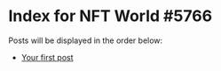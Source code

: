 # Index for NFT World #5766
Posts will be displayed in the order below:

- [Your first post](./001-first.md)

